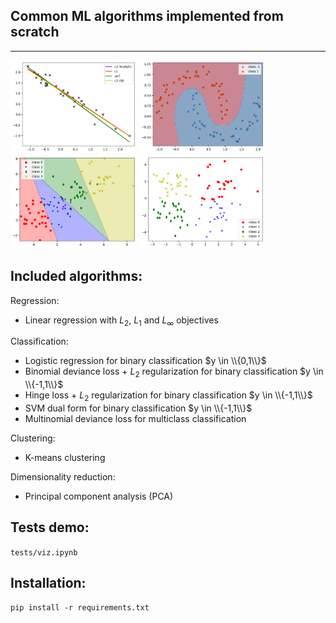 ## Common ML algorithms implemented from scratch
------------------------------------------------
<img src="images/LinReg.png" width="40%"/> <img src="images/BinClass.png" width="40%"/> <img src="images/MulClass.png" width="40%"/> <img src="images/Kmeans.png" width="40%"/>

## Included algorithms:
Regression:
* Linear regression with $L_2$, $L_1$ and $L_{\infty}$ objectives

Classification:
* Logistic regression for binary classification $y \in \\{0,1\\}$
* Binomial deviance loss + $L_2$ regularization for binary classification $y \in \\{-1,1\\}$
* Hinge loss + $L_2$ regularization for binary classification $y \in \\{-1,1\\}$
* SVM dual form for binary classification $y \in \\{-1,1\\}$
* Multinomial deviance loss for multiclass classification

Clustering:
* K-means clustering

Dimensionality reduction:
* Principal component analysis (PCA)

## Tests demo:
`tests/viz.ipynb`

## Installation:
```
pip install -r requirements.txt
```
